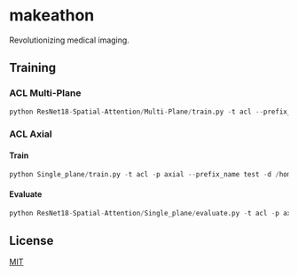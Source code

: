 # makeathon
Revolutionizing medical imaging.

## Training


### ACL Multi-Plane

```python
python ResNet18-Spatial-Attention/Multi-Plane/train.py -t acl --prefix_name multi_acl --mod mp1 -d /home/jensnaumann/disk-1/MRNet/ --epochs 20
```

### ACL Axial

#### Train

```python
python Single_plane/train.py -t acl -p axial --prefix_name test -d /home/jensnaumann/disk-1/MRNet/ --epochs 7
```

#### Evaluate

```python
python ResNet18-Spatial-Attention/Single_plane/evaluate.py -t acl -p axial --model_name model_fold0_single_acl_axial_acl_axial_val_auc_0.9297_train_auc_0.8941_epoch_5.pth -d /home/jensnaumann/disk-1/MRNet/ -md /home/jensnaumann/makeathon/models/
```

## License
[MIT](https://choosealicense.com/licenses/mit/)